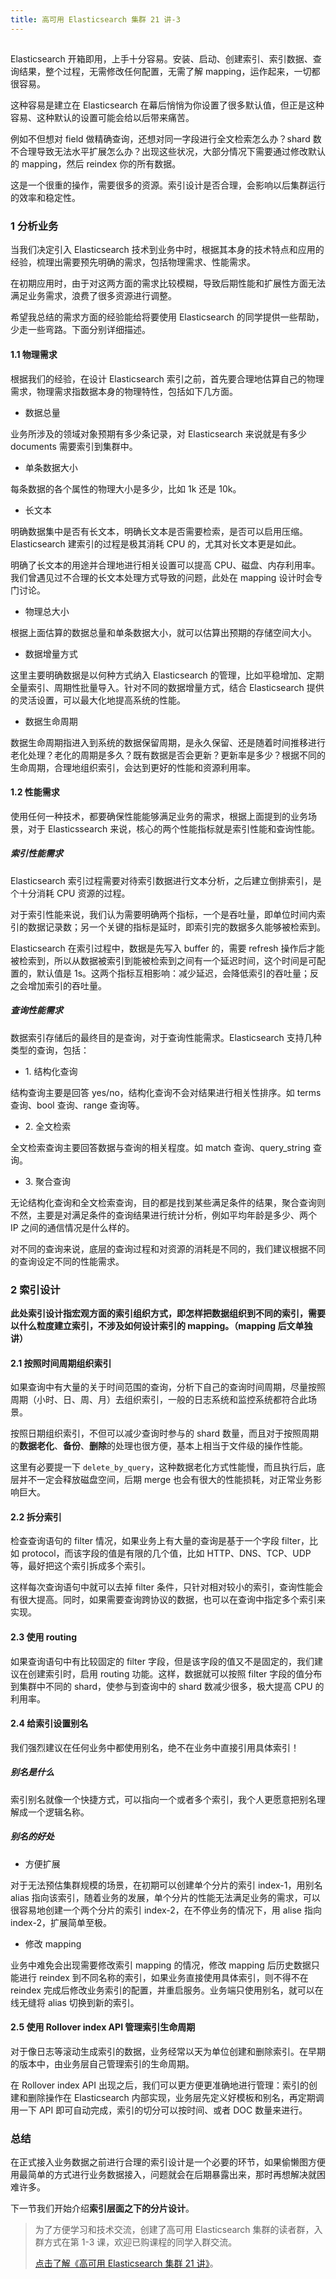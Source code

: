 ```yaml
---
title: 高可用 Elasticsearch 集群 21 讲-3
---
```

<article id="topicContainer" class="column_content"><h2 class="topic_title"></h2><div><p>Elasticsearch 开箱即用，上手十分容易。安装、启动、创建索引、索引数据、查询结果，整个过程，无需修改任何配置，无需了解 mapping，运作起来，一切都很容易。</p>
<p>这种容易是建立在 Elasticsearch 在幕后悄悄为你设置了很多默认值，但正是这种容易、这种默认的设置可能会给以后带来痛苦。</p>
<p>例如不但想对 field 做精确查询，还想对同一字段进行全文检索怎么办？shard 数不合理导致无法水平扩展怎么办？出现这些状况，大部分情况下需要通过修改默认的 mapping，然后 reindex 你的所有数据。</p>
<p>这是一个很重的操作，需要很多的资源。索引设计是否合理，会影响以后集群运行的效率和稳定性。</p>
<h3 id="1">1 分析业务</h3>
<p>当我们决定引入 Elasticsearch 技术到业务中时，根据其本身的技术特点和应用的经验，梳理出需要预先明确的需求，包括物理需求、性能需求。</p>
<p>在初期应用时，由于对这两方面的需求比较模糊，导致后期性能和扩展性方面无法满足业务需求，浪费了很多资源进行调整。</p>
<p>希望我总结的需求方面的经验能给将要使用 Elasticsearch 的同学提供一些帮助，少走一些弯路。下面分别详细描述。</p>
<h4 id="11">1.1 物理需求</h4>
<p>根据我们的经验，在设计 Elasticsearch 索引之前，首先要合理地估算自己的物理需求，物理需求指数据本身的物理特性，包括如下几方面。</p>
<ul>
<li>数据总量</li>
</ul>
<p>业务所涉及的领域对象预期有多少条记录，对 Elasticsearch 来说就是有多少 documents 需要索引到集群中。</p>
<ul>
<li>单条数据大小</li>
</ul>
<p>每条数据的各个属性的物理大小是多少，比如 1k 还是 10k。</p>
<ul>
<li>长文本</li>
</ul>
<p>明确数据集中是否有长文本，明确长文本是否需要检索，是否可以启用压缩。Elasticsearch 建索引的过程是极其消耗 CPU 的，尤其对长文本更是如此。</p>
<p>明确了长文本的用途并合理地进行相关设置可以提高 CPU、磁盘、内存利用率。我们曾遇见过不合理的长文本处理方式导致的问题，此处在 mapping 设计时会专门讨论。</p>
<ul>
<li>物理总大小</li>
</ul>
<p>根据上面估算的数据总量和单条数据大小，就可以估算出预期的存储空间大小。</p>
<ul>
<li>数据增量方式</li>
</ul>
<p>这里主要明确数据是以何种方式纳入 Elasticsearch 的管理，比如平稳增加、定期全量索引、周期性批量导入。针对不同的数据增量方式，结合 Elasticsearch 提供的灵活设置，可以最大化地提高系统的性能。</p>
<ul>
<li>数据生命周期</li>
</ul>
<p>数据生命周期指进入到系统的数据保留周期，是永久保留、还是随着时间推移进行老化处理？老化的周期是多久？既有数据是否会更新？更新率是多少？根据不同的生命周期，合理地组织索引，会达到更好的性能和资源利用率。</p>
<h4 id="12">1.2 性能需求</h4>
<p>使用任何一种技术，都要确保性能能够满足业务的需求，根据上面提到的业务场景，对于 Elasticssearch 来说，核心的两个性能指标就是索引性能和查询性能。</p>
<h5 id=""><strong>索引性能需求</strong></h5>
<p>Elasticsearch 索引过程需要对待索引数据进行文本分析，之后建立倒排索引，是个十分消耗 CPU 资源的过程。</p>
<p>对于索引性能来说，我们认为需要明确两个指标，一个是吞吐量，即单位时间内索引的数据记录数；另一个关键的指标是延时，即索引完的数据多久能够被检索到。</p>
<p>Elasticsearch 在索引过程中，数据是先写入 buffer 的，需要 refresh 操作后才能被检索到，所以从数据被索引到能被检索到之间有一个延迟时间，这个时间是可配置的，默认值是 1s。这两个指标互相影响：减少延迟，会降低索引的吞吐量；反之会增加索引的吞吐量。</p>
<h5 id="-1"><strong>查询性能需求</strong></h5>
<p>数据索引存储后的最终目的是查询，对于查询性能需求。Elasticsearch 支持几种类型的查询，包括：</p>
<ul>
<li>1. 结构化查询</li>
</ul>
<p>结构查询主要是回答 yes/no，结构化查询不会对结果进行相关性排序。如 terms 查询、bool 查询、range 查询等。</p>
<ul>
<li>2. 全文检索</li>
</ul>
<p>全文检索查询主要回答数据与查询的相关程度。如 match 查询、query_string 查询。</p>
<ul>
<li>3. 聚合查询</li>
</ul>
<p>无论结构化查询和全文检索查询，目的都是找到某些满足条件的结果，聚合查询则不然，主要是对满足条件的查询结果进行统计分析，例如平均年龄是多少、两个 IP 之间的通信情况是什么样的。</p>
<p>对不同的查询来说，底层的查询过程和对资源的消耗是不同的，我们建议根据不同的查询设定不同的性能需求。</p>
<h3 id="2">2 索引设计</h3>
<p><strong>此处索引设计指宏观方面的索引组织方式，即怎样把数据组织到不同的索引，需要以什么粒度建立索引，不涉及如何设计索引的 mapping。（mapping 后文单独讲）</strong></p>
<h4 id="21">2.1 按照时间周期组织索引</h4>
<p>如果查询中有大量的关于时间范围的查询，分析下自己的查询时间周期，尽量按照周期（小时、日、周、月）去组织索引，一般的日志系统和监控系统都符合此场景。</p>
<p>按照日期组织索引，不但可以减少查询时参与的 shard 数量，而且对于按照周期的<strong>数据老化</strong>、<strong>备份</strong>、<strong>删除</strong>的处理也很方便，基本上相当于文件级的操作性能。</p>
<p>这里有必要提一下 <code>delete_by_query</code>，这种数据老化方式性能慢，而且执行后，底层并不一定会释放磁盘空间，后期 merge 也会有很大的性能损耗，对正常业务影响巨大。</p>
<h4 id="22">2.2 拆分索引</h4>
<p>检查查询语句的 filter 情况，如果业务上有大量的查询是基于一个字段 filter，比如 protocol，而该字段的值是有限的几个值，比如 HTTP、DNS、TCP、UDP 等，最好把这个索引拆成多个索引。</p>
<p>这样每次查询语句中就可以去掉 filter 条件，只针对相对较小的索引，查询性能会有很大提高。同时，如果需要查询跨协议的数据，也可以在查询中指定多个索引来实现。</p>
<h4 id="23routing">2.3 使用 routing</h4>
<p>如果查询语句中有比较固定的 filter 字段，但是该字段的值又不是固定的，我们建议在创建索引时，启用 routing 功能。这样，数据就可以按照 filter 字段的值分布到集群中不同的 shard，使参与到查询中的 shard 数减少很多，极大提高 CPU 的利用率。</p>
<h4 id="24">2.4 给索引设置别名</h4>
<p>我们强烈建议在任何业务中都使用别名，绝不在业务中直接引用具体索引！</p>
<h5 id="-2"><strong>别名是什么</strong></h5>
<p>索引别名就像一个快捷方式，可以指向一个或者多个索引，我个人更愿意把别名理解成一个逻辑名称。</p>
<h5 id="-3"><strong>别名的好处</strong></h5>
<ul>
<li>方便扩展</li>
</ul>
<p>对于无法预估集群规模的场景，在初期可以创建单个分片的索引 index-1，用别名 alias 指向该索引，随着业务的发展，单个分片的性能无法满足业务的需求，可以很容易地创建一个两个分片的索引 index-2，在不停业务的情况下，用 alise 指向 index-2，扩展简单至极。</p>
<ul>
<li>修改 mapping</li>
</ul>
<p>业务中难免会出现需要修改索引 mapping 的情况，修改 mapping 后历史数据只能进行 reindex 到不同名称的索引，如果业务直接使用具体索引，则不得不在 reindex 完成后修改业务索引的配置，并重启服务。业务端只使用别名，就可以在线无缝将 alias 切换到新的索引。</p>
<h4 id="25rolloverindexapi">2.5 使用 Rollover index API 管理索引生命周期</h4>
<p>对于像日志等滚动生成索引的数据，业务经常以天为单位创建和删除索引。在早期的版本中，由业务层自己管理索引的生命周期。</p>
<p>在 Rollover index API 出现之后，我们可以更方便更准确地进行管理：索引的创建和删除操作在 Elasticsearch 内部实现，业务层先定义好模板和别名，再定期调用一下 API 即可自动完成，索引的切分可以按时间、或者 DOC 数量来进行。 </p>
<h3 id="-4">总结</h3>
<p>在正式接入业务数据之前进行合理的索引设计是一个必要的环节，如果偷懒图方便用最简单的方式进行业务数据接入，问题就会在后期暴露出来，那时再想解决就困难许多。</p>
<p>下一节我们开始介绍<strong>索引层面之下的分片设计</strong>。</p>
<blockquote>
  <p>为了方便学习和技术交流，创建了高可用 Elasticsearch 集群的读者群，入群方式在第 1-3 课，欢迎已购课程的同学入群交流。</p>
  <p><a href="https://gitbook.cn/gitchat/column/5ce4ff9a308dd66813d92799?columnId=5ce4ff9a308dd66813d92799&utm_source=ESzcsd001">点击了解《高可用 Elasticsearch 集群 21 讲》</a>。</p>
</blockquote></div></article>